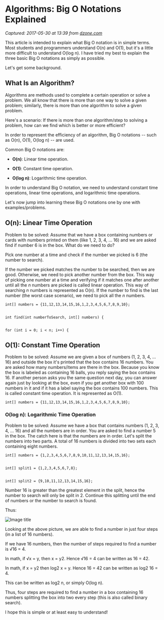 # Algorithms: Big O Notations Explained

_Captured: 2017-05-30 at 13:39 from [dzone.com](https://dzone.com/articles/algorithms-asymptotic-notations-explained-simple?edition=301096&utm_source=Daily%20Digest&utm_medium=email&utm_campaign=dd%202017-05-26)_

This article is intended to explain what Big O notation is in simple terms. Most students and programmers understand O(n) and O(1), but it's a little more difficult to understand O(log n). I have tried my best to explain the three basic Big O notations as simply as possible.

Let's get some background.

## **What Is an Algorithm?**

Algorithms are methods used to complete a certain operation or solve a problem. We all know that there is more than one way to solve a given problem; similarly, there is more than one algorithm to solve a given problem.

Here's a scenario: If there is more than one algorithm/step to solving a problem, how can we find which is better or more efficient?

In order to represent the efficiency of an algorithm, Big O notations -- such as O(n), O(1), O(log n) -- are used.

Common Big O notations are:

  * **O(n)**: Linear time operation.

  * **O(1)**: Constant time operation.

  * **O(log n)**: Logarithmic time operation.

In order to understand Big O notation, we need to understand constant time operations, linear time operations, and logarithmic time operations.

Let's now jump into learning these Big O notations one by one with examples/problems.

## **O(n): Linear Time Operation**

Problem to be solved: Assume that we have a box containing numbers or cards with numbers printed on them (like 1, 2, 3, 4, … 16) and we are asked find if number 6 is in the box. What do we need to do?

Pick one number at a time and check if the number we picked is 6 (the number to search).

If the number we picked matches the number to be searched, then we are good. Otherwise, we need to pick another number from the box. This way of picking one number at a time and verifying if it matches one after another until all the _n_ numbers are picked is called linear operation. This way of searching _n_ numbers is represented as O(n). If the number to find is the last number (the worst case scenario), we need to pick all the _n_ numbers.
    
    
    int[] numbers = {11,12,13,14,15,16,1,2,3,4,5,6,7,8,9,10};
    
    
    int find(int numberToSearch, int[] numbers) {
    
    
    for (int i = 0; i < n; i++) {

## **O(1): Constant Time Operation**

Problem to be solved: Assume we are given a box of numbers (1, 2, 3, 4, … 16) and outside the box it's printed that the box contains 16 numbers. You are asked how many numbers/items are there in the box. Because you know the box is labeled as containing 16 balls, you reply saying the box contains 16. If another person asks you the same question next day, you can answer again just by looking at the box, even if you get another box with 100 numbers in it and if it has a label saying the box contains 100 numbers. This is called constant time operation. It is represented as O(1).
    
    
    int[] numbers = {11,12,13,14,15,16,1,2,3,4,5,6,7,8,9,10};

### **O(log n): Logarithmic Time Operation**

Problem to be solved: Assume we have a box that contains numbers (1, 2, 3, 4, … 16) and all the numbers are in order. You are asked to find a number 5 in the box. The catch here is that the numbers are in order. Let's split the numbers into two parts. A total of 16 numbers is divided into two sets each containing eight numbers.
    
    
    int[] numbers = {1,2,3,4,5,6,7,8,9,10,11,12,13,14,15,16};
    
    
    int[] split1 = {1,2,3,4,5,6,7,8};
    
    
    int[] split2 = {9,10,11,12,13,14,15,16};

Number 16 is greater than the greatest element in the split, hence the number to search will only be split in 2. Continue this splitting until the end of numbers or the number to search is found.

Thus:

![Image title](https://dzone.com/storage/temp/5380309-binary-search.jpg)

Looking at the above picture, we are able to find a number in just four steps (in a list of 16 numbers).

If we have 16 numbers, then the number of steps required to find a number is √16 = 4.

In math, if √x = y, then x = y2. Hence √16 = 4 can be written as 16 = 42.

In math, if x = y2 then log2 x = y. Hence 16 = 42 can be written as log2 16 = 4.

This can be written as log2 n, or simply O(log n).

Thus, four steps are required to find a number in a box containing 16 numbers splitting the box into two every step (this is also called binary search).

I hope this is simple or at least easy to understand!
